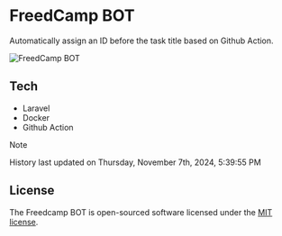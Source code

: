 # FreedCamp BOT

Automatically assign an ID before the task title based on Github Action.

![FreedCamp BOT](https://repository-images.githubusercontent.com/737932867/7d34798b-2680-471c-b089-a78a718d3d6a)

## Tech

- Laravel
- Docker
- Github Action

> [!NOTE]  
> History last updated on Thursday, November 7th, 2024, 5:39:55 PM

## License

The Freedcamp BOT is open-sourced software licensed under the [MIT license](https://opensource.org/licenses/MIT).

